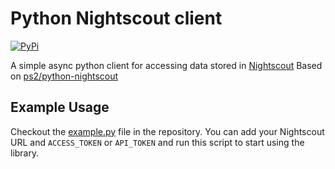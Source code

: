 # Python Nightscout client

[![PyPi](https://img.shields.io/pypi/v/py_nightscout)](https://pypi.org/project/py-nightscout/)

A simple async python client for accessing data stored in [Nightscout](https://github.com/nightscout/cgm-remote-monitor)
Based on [ps2/python-nightscout](https://github.com/ps2/python-nightscout)

## Example Usage

Checkout the [example.py](example.py) file in the repository.
You can add your Nightscout URL and `ACCESS_TOKEN` or `API_TOKEN` and run this script to start using the library.
